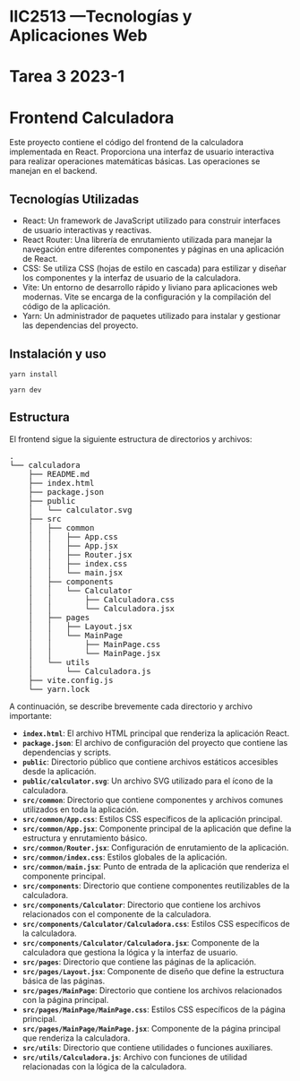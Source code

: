 # IIC2513 —Tecnologías y Aplicaciones Web

# Tarea 3 2023-1

# Frontend Calculadora
Este proyecto contiene el código del frontend de la calculadora implementada en React. Proporciona una interfaz de usuario interactiva para realizar operaciones matemáticas básicas. Las operaciones se manejan en el backend.

## Tecnologías Utilizadas
- React: Un framework de JavaScript utilizado para construir interfaces de usuario interactivas y reactivas.
- React Router: Una librería de enrutamiento utilizada para manejar la navegación entre diferentes componentes y páginas en una aplicación de React.
- CSS: Se utiliza CSS (hojas de estilo en cascada) para estilizar y diseñar los componentes y la interfaz de usuario de la calculadora.
- Vite: Un entorno de desarrollo rápido y liviano para aplicaciones web modernas. Vite se encarga de la configuración y la compilación del código de la aplicación.
- Yarn: Un administrador de paquetes utilizado para instalar y gestionar las dependencias del proyecto.

## Instalación y uso

```
yarn install
```

```
yarn dev
```

## Estructura
El frontend sigue la siguiente estructura de directorios y archivos:
<pre>
.
└── calculadora
    ├── README.md
    ├── index.html
    ├── package.json
    ├── public
    │   └── calculator.svg
    ├── src
    │   ├── common
    │   │   ├── App.css
    │   │   ├── App.jsx
    │   │   ├── Router.jsx
    │   │   ├── index.css
    │   │   └── main.jsx
    │   ├── components
    │   │   └── Calculator
    │   │       ├── Calculadora.css
    │   │       └── Calculadora.jsx
    │   ├── pages
    │   │   ├── Layout.jsx
    │   │   └── MainPage
    │   │       ├── MainPage.css
    │   │       └── MainPage.jsx
    │   └── utils
    │       └── Calculadora.js
    ├── vite.config.js
    └── yarn.lock
</pre>

A continuación, se describe brevemente cada directorio y archivo importante:

- **`index.html`**: El archivo HTML principal que renderiza la aplicación React.
- **`package.json`**: El archivo de configuración del proyecto que contiene las dependencias y scripts.
- **`public`**: Directorio público que contiene archivos estáticos accesibles desde la aplicación.
- **`public/calculator.svg`**: Un archivo SVG utilizado para el ícono de la calculadora.
- **`src/common`**: Directorio que contiene componentes y archivos comunes utilizados en toda la aplicación.
- **`src/common/App.css`**: Estilos CSS específicos de la aplicación principal.
- **`src/common/App.jsx`**: Componente principal de la aplicación que define la estructura y enrutamiento básico.
- **`src/common/Router.jsx`**: Configuración de enrutamiento de la aplicación.
- **`src/common/index.css`**: Estilos globales de la aplicación.
- **`src/common/main.jsx`**: Punto de entrada de la aplicación que renderiza el componente principal.
- **`src/components`**: Directorio que contiene componentes reutilizables de la calculadora.
- **`src/components/Calculator`**: Directorio que contiene los archivos relacionados con el componente de la calculadora.
- **`src/components/Calculator/Calculadora.css`**: Estilos CSS específicos de la calculadora.
- **`src/components/Calculator/Calculadora.jsx`**: Componente de la calculadora que gestiona la lógica y la interfaz de usuario.
- **`src/pages`**: Directorio que contiene las páginas de la aplicación.
- **`src/pages/Layout.jsx`**: Componente de diseño que define la estructura básica de las páginas.
- **`src/pages/MainPage`**: Directorio que contiene los archivos relacionados con la página principal.
- **`src/pages/MainPage/MainPage.css`**: Estilos CSS específicos de la página principal.
- **`src/pages/MainPage/MainPage.jsx`**: Componente de la página principal que renderiza la calculadora.
- **`src/utils`**: Directorio que contiene utilidades o funciones auxiliares.
- **`src/utils/Calculadora.js`**: Archivo con funciones de utilidad relacionadas con la lógica de la calculadora.